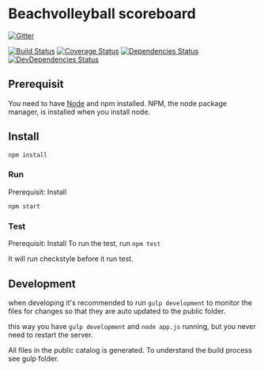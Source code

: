 # Beachvolleyball scoreboard

[![Gitter](https://badges.gitter.im/Join%20Chat.svg)](https://gitter.im/nvbf/beachvolleyball-scoreboard?utm_source=badge&utm_medium=badge&utm_campaign=pr-badge&utm_content=badge)

[![Build Status](https://travis-ci.org/nvbf/beachvolleyball-scoreboard.svg?branch=master)](https://travis-ci.org/nvbf/beachvolleyball-scoreboard)
[![Coverage Status](https://img.shields.io/coveralls/nvbf/beachvolleyball-scoreboard.svg)](https://coveralls.io/r/nvbf/beachvolleyball-scoreboard)
[![Dependencies Status](https://david-dm.org/nvbf/beachvolleyball-scoreboard.svg?style=flat)](https://david-dm.org/nvbf/beachvolleyball-scoreboard)
[![DevDependencies Status](https://david-dm.org/nvbf/beachvolleyball-scoreboard/dev-status.svg?style=flat)](https://david-dm.org/nvbf/beachvolleyball-scoreboard#info=devDependencies)

## Prerequisit

You need to have [Node](http://nodejs.org/) and npm installed.
NPM, the node package manager, is installed when you install node.

## Install

`npm install`


### Run
Prerequisit: Install

`npm start`


### Test
Prerequisit: Install
To run the test, run `npm test`

It will run checkstyle before it run test.


## Development

when developing it's recommended to run `gulp development` to monitor the files for changes so that they are auto updated
to the public folder.

this way you have `gulp development` and `node app.js` running, but you never need to restart the server.

All files in the public catalog is generated. To understand the build process see gulp folder.

